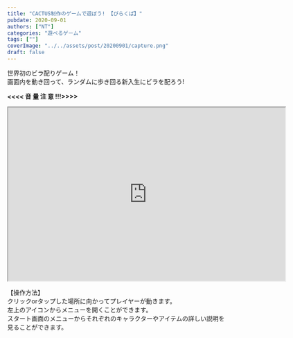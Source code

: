 ```yaml
---
title: "CACTUS制作のゲームで遊ぼう! 【びらくば】"
pubdate: 2020-09-01
authors: ["NT"]
categories: "遊べるゲーム"
tags: [""]
coverImage: "../../assets/post/20200901/capture.png"
draft: false
---
```


世界初のビラ配りゲーム！  
画面内を動き回って、ランダムに歩き回る新入生にビラを配ろう!

**<<<< 音 量 注 意 !!!>>>>**

<iframe src="https://uucactus.com/wp-content/uploads/2020/09/birakuba/index.html" width="640" height="400"></iframe>

【操作方法】  
クリックorタップした場所に向かってプレイヤーが動きます。  
左上のアイコンからメニューを開くことができます。  
スタート画面のメニューからそれぞれのキャラクターやアイテムの詳しい説明を  
見ることができます。
